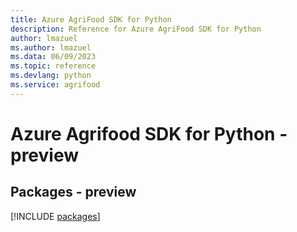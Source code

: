 ```yaml
---
title: Azure AgriFood SDK for Python
description: Reference for Azure AgriFood SDK for Python
author: lmazuel
ms.author: lmazuel
ms.data: 06/09/2023
ms.topic: reference
ms.devlang: python
ms.service: agrifood
---
```

# Azure Agrifood SDK for Python - preview
## Packages - preview
[!INCLUDE [packages](agrifood-index.md)]